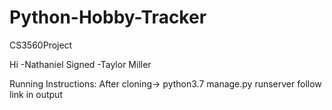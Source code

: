 # Python-Hobby-Tracker
CS3560Project

Hi -Nathaniel
Signed -Taylor Miller

Running Instructions:
After cloning-> python3.7 manage.py runserver
follow link in output


